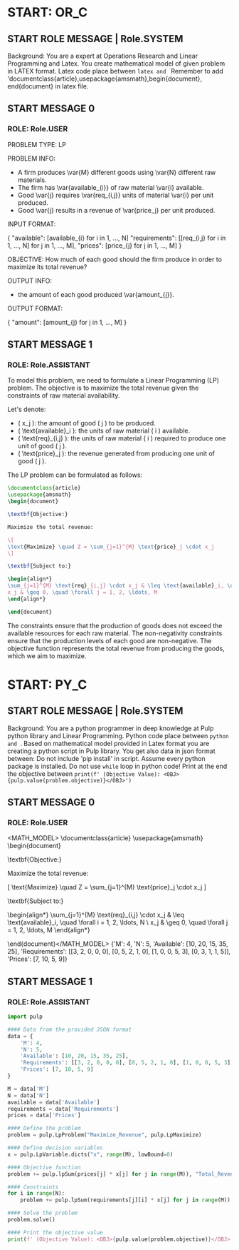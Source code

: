 # START: OR_C 
## START ROLE MESSAGE | Role.SYSTEM 
Background: You are a expert at Operations Research and Linear Programming and Latex. You create mathematical model of given problem in LATEX format. Latex code place between ```latex and ``` Remember to add 'documentclass{article},usepackage{amsmath},begin{document}, end{document} in latex file. 
## START MESSAGE 0 
### ROLE: Role.USER
<DESCRIPTION>
PROBLEM TYPE: LP

PROBLEM INFO:

- A firm produces \var{M} different goods using \var{N} different raw materials.
- The firm has \var{available_{i}} of raw material \var{i} available.
- Good \var{j} requires \var{req_{i,j}} units of material \var{i} per unit produced.
- Good \var{j} results in a revenue of \var{price_j} per unit produced.


INPUT FORMAT: 

{
    "available": [available_{i} for i in 1, ..., N]
    "requirements": [[req_{i,j} for i in 1, ..., N] for j in 1, ..., M],
    "prices": [price_{j} for j in 1, ..., M]
}

OBJECTIVE: How much of each good should the firm produce in order to maximize its total revenue?

OUTPUT INFO:

- the amount of each good produced \var{amount_{j}}.

OUTPUT FORMAT:

{
    "amount": [amount_{j} for j in 1, ..., M]
}

</DESCRIPTION>


## START MESSAGE 1 
### ROLE: Role.ASSISTANT
To model this problem, we need to formulate a Linear Programming (LP) problem. The objective is to maximize the total revenue given the constraints of raw material availability.

Let's denote:
- \( x_j \): the amount of good \( j \) to be produced.
- \( \text{available}_i \): the units of raw material \( i \) available.
- \( \text{req}_{i,j} \): the units of raw material \( i \) required to produce one unit of good \( j \).
- \( \text{price}_j \): the revenue generated from producing one unit of good \( j \).

The LP problem can be formulated as follows:

```latex
\documentclass{article}
\usepackage{amsmath}
\begin{document}

\textbf{Objective:}

Maximize the total revenue:

\[
\text{Maximize} \quad Z = \sum_{j=1}^{M} \text{price}_j \cdot x_j
\]

\textbf{Subject to:}

\begin{align*}
\sum_{j=1}^{M} \text{req}_{i,j} \cdot x_j & \leq \text{available}_i, \quad \forall i = 1, 2, \ldots, N \\
x_j & \geq 0, \quad \forall j = 1, 2, \ldots, M
\end{align*}

\end{document}
```

The constraints ensure that the production of goods does not exceed the available resources for each raw material. The non-negativity constraints ensure that the production levels of each good are non-negative. The objective function represents the total revenue from producing the goods, which we aim to maximize.

# START: PY_C 
## START ROLE MESSAGE | Role.SYSTEM 
Background: You are a python programmer in deep knowledge at Pulp python library and Linear Programming. Python code place between ```python and ```. Based on mathematical model provided in Latex format you are creating a python script in Pulp library. You get also data in json format between: <DATA></DATA> Do not include 'pip install' in script. Assume every python package is installed. Do not use `while` loop in python code! Print at the end the objective between <OBJ></OBJ> `print(f' (Objective Value): <OBJ>{pulp.value(problem.objective)}</OBJ>')` 
## START MESSAGE 0 
### ROLE: Role.USER
<MATH_MODEL>
\documentclass{article}
\usepackage{amsmath}
\begin{document}

\textbf{Objective:}

Maximize the total revenue:

\[
\text{Maximize} \quad Z = \sum_{j=1}^{M} \text{price}_j \cdot x_j
\]

\textbf{Subject to:}

\begin{align*}
\sum_{j=1}^{M} \text{req}_{i,j} \cdot x_j & \leq \text{available}_i, \quad \forall i = 1, 2, \ldots, N \\
x_j & \geq 0, \quad \forall j = 1, 2, \ldots, M
\end{align*}

\end{document}</MATH_MODEL>
<DATA>
{'M': 4, 'N': 5, 'Available': [10, 20, 15, 35, 25], 'Requirements': [[3, 2, 0, 0, 0], [0, 5, 2, 1, 0], [1, 0, 0, 5, 3], [0, 3, 1, 1, 5]], 'Prices': [7, 10, 5, 9]}</DATA>


## START MESSAGE 1 
### ROLE: Role.ASSISTANT
```python
import pulp

#### Data from the provided JSON format
data = {
    'M': 4,
    'N': 5,
    'Available': [10, 20, 15, 35, 25],
    'Requirements': [[3, 2, 0, 0, 0], [0, 5, 2, 1, 0], [1, 0, 0, 5, 3], [0, 3, 1, 1, 5]],
    'Prices': [7, 10, 5, 9]
}

M = data['M']
N = data['N']
available = data['Available']
requirements = data['Requirements']
prices = data['Prices']

#### Define the problem
problem = pulp.LpProblem("Maximize_Revenue", pulp.LpMaximize)

#### Define decision variables
x = pulp.LpVariable.dicts("x", range(M), lowBound=0)

#### Objective function
problem += pulp.lpSum(prices[j] * x[j] for j in range(M)), "Total_Revenue"

#### Constraints
for i in range(N):
    problem += pulp.lpSum(requirements[j][i] * x[j] for j in range(M)) <= available[i], f"Availability_Constraint_{i+1}"

#### Solve the problem
problem.solve()

#### Print the objective value
print(f' (Objective Value): <OBJ>{pulp.value(problem.objective)}</OBJ>')
```

